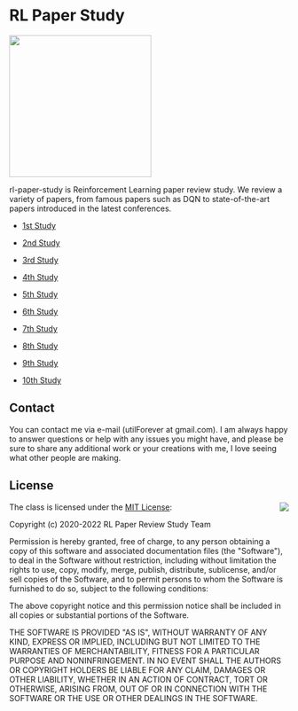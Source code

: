 # RL Paper Study

<img src="./Logo.png" width=256 height=256 />

rl-paper-study is Reinforcement Learning paper review study. We review a variety of papers, from famous papers such as DQN to state-of-the-art papers introduced in the latest conferences.

- [1st Study](./1st)

- [2nd Study](./2nd)

- [3rd Study](./3rd)

- [4th Study](./4th)

- [5th Study](./5th)

- [6th Study](./6th)

- [7th Study](./7th)

- [8th Study](./8th)

- [9th Study](./9th)

- [10th Study](./10th)

## Contact

You can contact me via e-mail (utilForever at gmail.com). I am always happy to answer questions or help with any issues you might have, and please be sure to share any additional work or your creations with me, I love seeing what other people are making.

## License

<img align="right" src="http://opensource.org/trademarks/opensource/OSI-Approved-License-100x137.png">

The class is licensed under the [MIT License](http://opensource.org/licenses/MIT):

Copyright (c) 2020-2022 RL Paper Review Study Team

Permission is hereby granted, free of charge, to any person obtaining a copy of this software and associated documentation files (the "Software"), to deal in the Software without restriction, including without limitation the rights to use, copy, modify, merge, publish, distribute, sublicense, and/or sell copies of the Software, and to permit persons to whom the Software is furnished to do so, subject to the following conditions:

The above copyright notice and this permission notice shall be included in all copies or substantial portions of the Software.

THE SOFTWARE IS PROVIDED "AS IS", WITHOUT WARRANTY OF ANY KIND, EXPRESS OR IMPLIED, INCLUDING BUT NOT LIMITED TO THE WARRANTIES OF MERCHANTABILITY, FITNESS FOR A PARTICULAR PURPOSE AND NONINFRINGEMENT. IN NO EVENT SHALL THE AUTHORS OR COPYRIGHT HOLDERS BE LIABLE FOR ANY CLAIM, DAMAGES OR OTHER LIABILITY, WHETHER IN AN ACTION OF CONTRACT, TORT OR OTHERWISE, ARISING FROM, OUT OF OR IN CONNECTION WITH THE SOFTWARE OR THE USE OR OTHER DEALINGS IN THE SOFTWARE.
